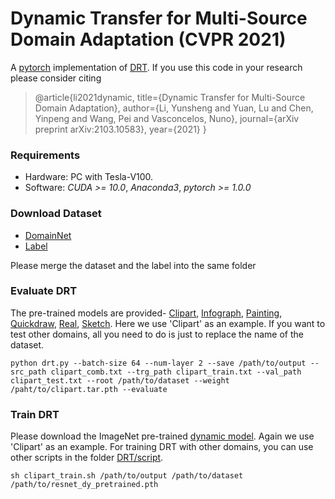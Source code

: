 # Dynamic Transfer for Multi-Source Domain Adaptation (CVPR 2021)
A [pytorch](http://pytorch.org/) implementation of [DRT](https://arxiv.org/abs/2103.10583).
If you use this code in your research please consider citing
>@article{li2021dynamic,
  title={Dynamic Transfer for Multi-Source Domain Adaptation},
  author={Li, Yunsheng and Yuan, Lu and Chen, Yinpeng and Wang, Pei and Vasconcelos, Nuno},
  journal={arXiv preprint arXiv:2103.10583},
  year={2021}
}
### Requirements

- Hardware: PC with Tesla-V100.
- Software: *CUDA >= 10.0*, *Anaconda3*, *pytorch >= 1.0.0*

### Download Dataset

- [DomainNet](http://ai.bu.edu/M3SDA/)
- [Label](https://drive.google.com/file/d/1TL6_-1vEDYlRBxV6_nYawf6CvKhpb1Ik/view?usp=sharing)

Please merge the dataset and the label into the same folder

### Evaluate DRT

The pre-trained models are provided- [Clipart](https://drive.google.com/file/d/1mh1jpUWQrginSACZvZDmtyYeh-TZUxBS/view?usp=sharing), [Infograph](https://drive.google.com/file/d/16zmGRRnXwsTMgj2-RKhwWdaOLXkozXMl/view?usp=sharing), [Painting](https://drive.google.com/file/d/15YhOjPjuutHrcK-m511OERu_4vIVYArD/view?usp=sharing), [Quickdraw](https://drive.google.com/file/d/1O4JwTDudqT1aj2VfFxgU1ld7bk0Hlcth/view?usp=sharing), [Real](https://drive.google.com/file/d/1ygMj4nJU74qywMbdq2DvQyyZZHngBD-3/view?usp=sharing), [Sketch](https://drive.google.com/file/d/1FVNy6OVkptKCL6rp7SqRlrZ5aYM-77vy/view?usp=sharing). Here we use 'Clipart' as an example. If you want to test other domains, all you need to do is just to replace the name of the dataset.

```
python drt.py --batch-size 64 --num-layer 2 --save /path/to/output --src_path clipart_comb.txt --trg_path clipart_train.txt --val_path clipart_test.txt --root /path/to/dataset --weight /paht/to/clipart.tar.pth --evaluate
```

### Train DRT

Please download the ImageNet pre-trained [dynamic model](https://drive.google.com/file/d/1xNmYXhSxNNOenSd8n87NWVtiyL5JrFXC/view?usp=sharing). Again we use 'Clipart' as an example. For training DRT with other domains, you can use other scripts in the folder [DRT/script](https://github.com/liyunsheng13/DRT/tree/main/script).

```
sh clipart_train.sh /path/to/output /path/to/dataset /path/to/resnet_dy_pretrained.pth
```
